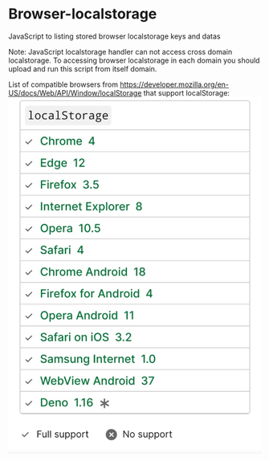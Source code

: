 # Browser-localstorage
JavaScript to listing stored browser localstorage keys and datas

Note: JavaScript localstorage handler can not access cross domain localstorage. To accessing browser localstorage in each domain you should upload and run this script from itself domain.

List of compatible browsers from https://developer.mozilla.org/en-US/docs/Web/API/Window/localStorage that support localStorage:
![image](https://github.com/marzban2030/Browser-localstorage/raw/main/localStorageBrowsers.jpg)

